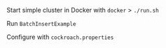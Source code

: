 Start simple cluster in Docker with `docker` > `./run.sh`

Run `BatchInsertExample`

Configure with `cockroach.properties`